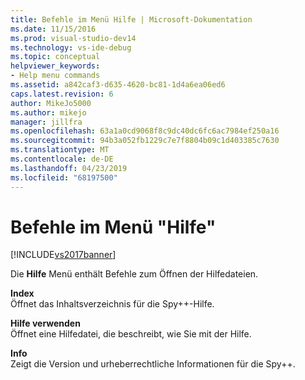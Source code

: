 ```yaml
---
title: Befehle im Menü Hilfe | Microsoft-Dokumentation
ms.date: 11/15/2016
ms.prod: visual-studio-dev14
ms.technology: vs-ide-debug
ms.topic: conceptual
helpviewer_keywords:
- Help menu commands
ms.assetid: a842caf3-d635-4620-bc81-1d4a6ea06ed6
caps.latest.revision: 6
author: MikeJo5000
ms.author: mikejo
manager: jillfra
ms.openlocfilehash: 63a1a0cd9068f8c9dc40dc6fc6ac7984ef250a16
ms.sourcegitcommit: 94b3a052fb1229c7e7f8804b09c1d403385c7630
ms.translationtype: MT
ms.contentlocale: de-DE
ms.lasthandoff: 04/23/2019
ms.locfileid: "68197500"
---
```

# <a name="help-menu-commands"></a>Befehle im Menü "Hilfe"
[!INCLUDE[vs2017banner](../includes/vs2017banner.md)]

Die **Hilfe** Menü enthält Befehle zum Öffnen der Hilfedateien.  
  
 **Index**  
 Öffnet das Inhaltsverzeichnis für die Spy++-Hilfe.  
  
 **Hilfe verwenden**  
 Öffnet eine Hilfedatei, die beschreibt, wie Sie mit der Hilfe.  
  
 **Info**  
 Zeigt die Version und urheberrechtliche Informationen für die Spy++.
